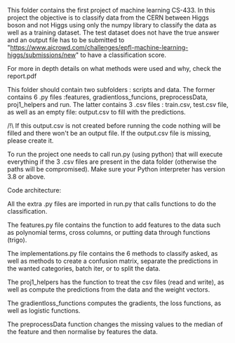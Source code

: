 This folder contains the first project of machine learning CS-433. In this project the objective is to classify data from the CERN between Higgs boson and not Higgs using only the numpy library to classify the data as well as a training dataset. The test dataset does not have the true answer and an output file has to be submitted to "https://www.aicrowd.com/challenges/epfl-machine-learning-higgs/submissions/new" to have a classification score.

For more in depth details on what methods were used and why, check the report.pdf

This folder should contain two subfolders : scripts and data. The former contains 6 .py files :features, gradientloss_funcions, preprocessData, proj1_helpers and run. The latter contains 3 .csv files : train.csv, test.csv file, as well as an empty file: output.csv to fill with the predictions.

/!\ If this output.csv is not created before running the code nothing will be filled and there won't be an output file. If the output.csv file is missing, please create it.

To run the project one needs to call run.py (using python) that will execute everything if the 3 .csv files are present in the data folder (otherwise the paths will be compromised). Make sure your Python interpreter has version 3.8 or above.

Code architecture:

All the extra .py files are imported in run.py that calls functions to do the classification.

The features.py file contains the function to add features to the data such as polynomial terms, cross columns, or putting data through functions (trigo).

The implementations.py file contains the 6 methods to classify asked, as well as methods to create a confusion matrix, separate the predictions in the wanted categories, batch iter, or to split the data.

The proj1_helpers has the function to treat the csv files (read and write), as well as compute the predictions from the data and the weight vectors.

The gradientloss_functions computes the gradients, the loss functions, as well as logistic functions.

The preprocessData function changes the missing values to the median of the feature and then normalise by features the data.
